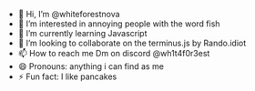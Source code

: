 - 👋 Hi, I’m @whiteforestnova
- 👀 I’m interested in annoying people with the word fish
- 🌱 I’m currently learning Javascript
- 💞️ I’m looking to collaborate on the terminus.js by Rando.idiot
- 📫 How to reach me Dm on discord @wh1t4f0r3est
- 😄 Pronouns: anything i can find as me
- ⚡ Fun fact: I like pancakes

<!---
whiteforestnova/whiteforestnova is a ✨ special ✨ repository because its `README.md` (this file) appears on your GitHub profile.
You can click the Preview link to take a look at your changes.
--->
